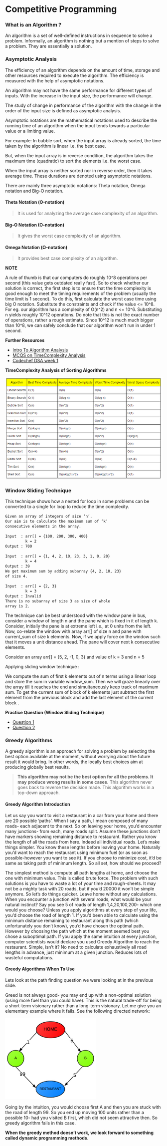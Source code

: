 # Competitive Programming

### What is an Algorithm ?

An algorithm is a set of well-defined instructions in sequence to solve a problem.
Informally, an algorithm is nothing but a mention of steps to solve a problem. 
They are essentially a solution.


### Asymptotic Analysis

The efficiency of an algorithm depends on the amount of time, storage and other resources required to execute the algorithm. 
The efficiency is measured with the help of asymptotic notations.

An algorithm may not have the same performance for different types of inputs. 
With the increase in the input size, the performance will change.

The study of change in performance of the algorithm with the change in the order of the input size is defined as asymptotic analysis.

Asymptotic notations are the mathematical notations used to describe the running time of an algorithm when the input tends towards a particular value or a limiting value.

For example: In bubble sort, when the input array is already sorted, the time taken by the algorithm is linear i.e. the best case.

But, when the input array is in reverse condition, the algorithm takes the maximum time (quadratic) to sort the elements i.e. the worst case.

When the input array is neither sorted nor in reverse order, then it takes average time. These durations are denoted using asymptotic notations.

There are mainly three asymptotic notations: Theta notation, Omega notation and Big-O notation.



#### Theta Notation (Θ-notation)
> It is used for analyzing the average case complexity of an algorithm.

#### Big-O Notation (O-notation)
> It gives the worst case complexity of an algorithm.

#### Omega Notation (Ω-notation)
> It provides best case complexity of an algorithm.

**NOTE**

A rule of thumb is that our computers do roughly 10^8 operations per second (this value gets outdated really fast). So to check whether our solution is correct, the first step is to ensure that the time complexity is good enough to meet the timing requirements of the problem (usually the time limit is 1 second). To do this, first calculate the worst case time using big O notation. Substitute the constraints and check if the value <= 10^8.
For eg. our algorithm has a complexity of O(n^2) and n <= 10^6. Substituting n yields roughly 10^12 operations. Do note that this is not the exact number of operations, rather a rough estimate. Since 10^12 is much much bigger than 10^8, we can safely conclude that our algorithm won't run in under 1 second.


**Further Resources**
- [Intro To Algorithm Analysis](https://drive.google.com/file/d/0B-W-TWxgtybGd3dFUzg1OHNsM2M/view)
- [MCQS on TimeComplexity Analysis](https://discuss.codechef.com/t/multiple-choice-questions-related-to-testing-knowledge-about-time-and-space-complexity-of-a-program/17976)
- [Codechef DSA week 1](https://www.codechef.com/LRNDSA01?order=desc&sortBy=successful_submissions)

**TimeComplexity Analysis of Sorting Algorithms**

![alt TimeComplexity](images/sorting.png)



### Window Sliding Technique

This technique shows how a nested for loop in some problems can be converted to a single for loop to reduce the time complexity.

```
Given an array of integers of size ‘n’.
Our aim is to calculate the maximum sum of ‘k’ 
consecutive elements in the array.

Input  : arr[] = {100, 200, 300, 400}
         k = 2
Output : 700

Input  : arr[] = {1, 4, 2, 10, 23, 3, 1, 0, 20}
         k = 4 
Output : 39
We get maximum sum by adding subarray {4, 2, 10, 23}
of size 4.

Input  : arr[] = {2, 3}
         k = 3
Output : Invalid
There is no subarray of size 3 as size of whole
array is 2.

```

The technique can be best understood with the window pane in bus, consider a window of length n and the pane which is fixed in it of length k. Consider, initially the pane is at extreme left i.e., at 0 units from the left. Now, co-relate the window with array arr[] of size n and pane with current_sum of size k elements. Now, if we apply force on the window such that it moves a unit distance ahead. The pane will cover next k consecutive elements.

Consider an array arr[] = {5, 2, -1, 0, 3} and value of k = 3 and n = 5

Applying sliding window technique :

We compute the sum of first k elements out of n terms using a linear loop and store the sum in variable window_sum.
Then we will graze linearly over the array till it reaches the end and simultaneously keep track of maximum sum.
To get the current sum of block of k elements just subtract the first element from the previous block and add the last element of the current block .

**Practice Question (Window Sliding Technique)**
- [Question 1](https://www.codechef.com/LRNDSA02/problems/NOTALLFL)
- [Question 2](https://www.geeksforgeeks.org/find-a-subarray-of-size-k-whose-sum-is-a-perfect-square/)

### Greedy Algorithms

A greedy algorithm is an approach for solving a problem by selecting the best option available at the moment, without worrying about the future result it would bring. In other words, the locally best choices aim at producing globally best results.

> **This algorithm may not be the best option for all the problems. It may produce wrong results in some cases.**
>This algorithm never goes back to reverse the decision made. This algorithm works in a top-down approach.

#### Greedy Algorithm Introduction

Let us say you want to visit a restaurant in a car from your home and there are 20 possible ‘paths’. When I say a path, I mean composed of many roads- each adjacent to the next. So on leaving your home, you’d encounter many junctions- from each, many roads split. Assume these junctions don’t have markers showing remaining distance to restaurant. Rather you know the length of all the roads from here. Indeed all individual roads. Let’s make things simpler. You know these lengths before leaving your home. Naturally you’d want to reach the restaurant using minimum fuel (or as soon as possible-however you want to see it). If you choose to minimize cost, it’d be same as taking path of minimum length. So all set, how should we proceed?

The simplest method is compute all path lengths at home, and choose the one with minimum value. This is called brute force. The problem with such solutions is you have to waste a lot of your time and rough-sheets. It may not be a mighty task with 20 roads, but if you’d 20000 it won’t be simple anymore. So let’s do things quicker. Leave home without any calculations. When you encounter a junction with several roads, what would be your natural instinct? Say you see 5 of roads of length 1,4,20,100,200- which one would you choose? Unless you apply algorithms at every step of your life, you’d choose the road of length 1. If you’d been able to calculate using the minimum distance remaining to restaurant along this path (which unfortunately you don’t know), you’d have chosen the optimal path. However by choosing the path which at the moment seemed best you chose a suboptimal path. If you apply the same intuition at every junction, computer scientists would declare you used Greedy Algorithm to reach the restaurant. Simple, isn’t it? No need to calculate exhaustively all road lengths in advance, just minimum at a given junction. Reduces lots of wasteful computations.

#### Greedy Algorithms When To Use
Lets look at the path finding question we were looking at in the previous slide.

Greed is not always good- you may end up with a non-optimal solution (using more fuel than you could have). This is the natural trade-off for being a short-term visionary rather than a long-term visionary. Let me give you an elementary example where it fails. See the following directed network:

![alt greedyAlgo](images/greedyAlgo.png)

Going by the intuition, you would choose first A and then you are stuck with the road of length 99. So you end up moving 100 units rather than a possible 10- had you visited B first, which did not seem attractive then. So greedy algorithm fails in this case. 

**When the greedy method doesn’t work, we look forward to something called dynamic programming methods.**


